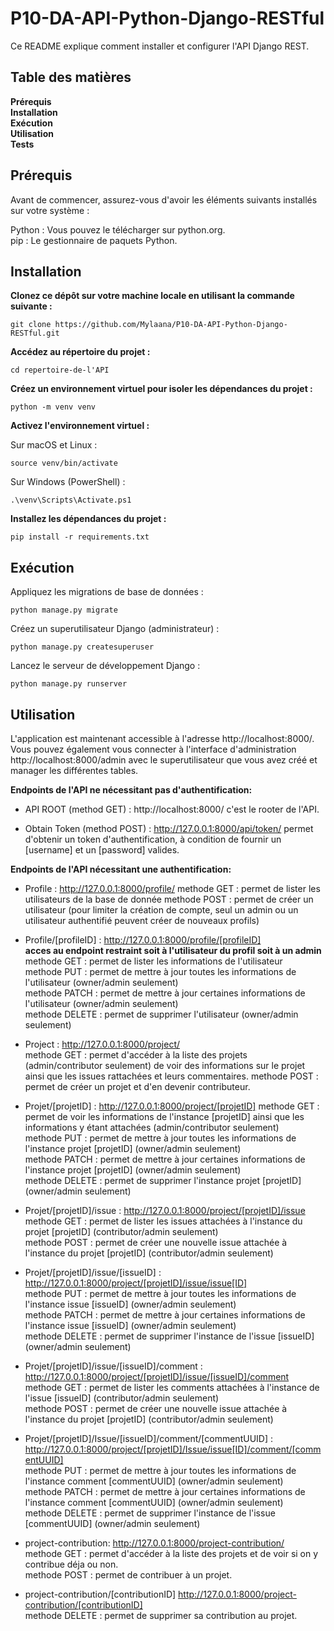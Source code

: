# P10-DA-API-Python-Django-RESTful

Ce README explique comment installer et configurer l'API Django REST.

## Table des matières
**Prérequis**  
**Installation**  
**Exécution**  
**Utilisation**  
**Tests**  

## Prérequis
Avant de commencer, assurez-vous d'avoir les éléments suivants installés sur votre système :

Python : Vous pouvez le télécharger sur python.org.  
pip : Le gestionnaire de paquets Python.

## Installation
**Clonez ce dépôt sur votre machine locale en utilisant la commande suivante :**
```
git clone https://github.com/Mylaana/P10-DA-API-Python-Django-RESTful.git
```
**Accédez au répertoire du projet :**
```
cd repertoire-de-l'API
```

**Créez un environnement virtuel pour isoler les dépendances du projet :**
```
python -m venv venv
```

**Activez l'environnement virtuel :**

Sur macOS et Linux :
```
source venv/bin/activate
```
  
Sur Windows (PowerShell) :
```
.\venv\Scripts\Activate.ps1
```
  
**Installez les dépendances du projet :**
```
pip install -r requirements.txt
```

## Exécution
Appliquez les migrations de base de données :
```
python manage.py migrate
```
Créez un superutilisateur Django (administrateur) :
```
python manage.py createsuperuser
```
Lancez le serveur de développement Django :
```
python manage.py runserver
```

## Utilisation
L'application est maintenant accessible à l'adresse http://localhost:8000/.
Vous pouvez également vous connecter à l'interface d'administration http://localhost:8000/admin avec le superutilisateur que vous avez créé et manager les différentes tables.

**Endpoints de l'API ne nécessitant pas d'authentification:**
- API ROOT (method GET) : http://localhost:8000/
  c'est le rooter de l'API.

- Obtain Token (method POST) : http://127.0.0.1:8000/api/token/
  permet d'obtenir un token d'authentification, à condition de fournir un [username] et un [password] valides.

**Endpoints de l'API nécessitant une authentification:**
- Profile : http://127.0.0.1:8000/profile/
  methode GET : permet de lister les utilisateurs de la base de donnée
  methode POST : permet de créer un utilisateur
    (pour limiter la création de compte, seul un admin ou un utilisateur authentifié peuvent créer de nouveaux profils)

- Profile/[profileID] : http://127.0.0.1:8000/profile/[profileID]  
  **acces au endpoint restraint soit à l'utilisateur du profil soit à un admin**  
  methode GET : permet de lister les informations de l'utilisateur  
  methode PUT : permet de mettre à jour toutes les informations de l'utilisateur (owner/admin seulement)  
  methode PATCH : permet de mettre à jour certaines informations de l'utilisateur (owner/admin seulement)  
  methode DELETE : permet de supprimer l'utilisateur (owner/admin seulement)  

- Project : http://127.0.0.1:8000/project/  
  methode GET : permet d'accéder à la liste des projets (admin/contributor seulement) de voir des informations sur le projet
    ainsi que les issues rattachées et leurs commentaires.
  methode POST : permet de créer un projet et d'en devenir contributeur.

- Projet/[projetID] : http://127.0.0.1:8000/project/[projetID]
  methode GET : permet de voir les informations de l'instance [projetID] ainsi que les informations y étant attachées (admin/contributor seulement)  
  methode PUT : permet de mettre à jour toutes les informations de l'instance projet [projetID] (owner/admin seulement)  
  methode PATCH : permet de mettre à jour certaines informations de l'instance projet [projetID] (owner/admin seulement)  
  methode DELETE : permet de supprimer l'instance projet [projetID] (owner/admin seulement)  

- Projet/[projetID]/issue : http://127.0.0.1:8000/project/[projetID]/issue  
  methode GET : permet de lister les issues attachées à l'instance du projet [projetID] (contributor/admin seulement)  
  methode POST : permet de créer une nouvelle issue attachée à l'instance du projet [projetID] (contributor/admin seulement)  

- Projet/[projetID]/issue/[issueID] : http://127.0.0.1:8000/project/[projetID]/issue/issue[ID]  
  methode PUT : permet de mettre à jour toutes les informations de l'instance issue [issueID] (owner/admin seulement)  
  methode PATCH : permet de mettre à jour certaines informations de l'instance issue [issueID] (owner/admin seulement)  
  methode DELETE : permet de supprimer l'instance de l'issue [issueID] (owner/admin seulement)  

- Projet/[projetID]/issue/[issueID]/comment : http://127.0.0.1:8000/project/[projetID]/issue/[issueID]/comment  
  methode GET : permet de lister les comments attachées à l'instance de l'issue [issueID] (contributor/admin seulement)  
  methode POST : permet de créer une nouvelle issue attachée à l'instance du projet [projetID] (contributor/admin seulement)  

- Projet/[projetID]/Issue/[issueID]/comment/[commentUUID] : http://127.0.0.1:8000/project/[projetID]/Issue/issue[ID]/comment/[commentUUID]  
  methode PUT : permet de mettre à jour toutes les informations de l'instance comment [commentUUID] (owner/admin seulement)  
  methode PATCH : permet de mettre à jour certaines informations de l'instance comment [commentUUID] (owner/admin seulement)  
  methode DELETE : permet de supprimer l'instance de l'issue [commentUUID] (owner/admin seulement)  
  
- project-contribution: http://127.0.0.1:8000/project-contribution/  
  methode GET : permet d'accéder à la liste des projets et de voir si on y contribue déja ou non.  
  methode POST : permet de contribuer à un projet.

- project-contribution/[contributionID] http://127.0.0.1:8000/project-contribution/[contributionID]  
  methode DELETE : permet de supprimer sa contribution au projet.
